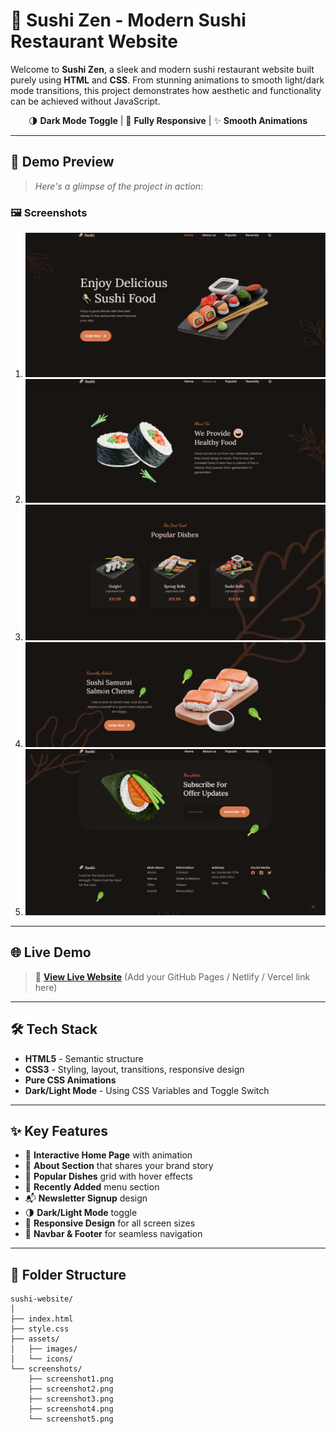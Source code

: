 # 🍣 Sushi Zen - Modern Sushi Restaurant Website

Welcome to **Sushi Zen**, a sleek and modern sushi restaurant website built purely using **HTML** and **CSS**. From stunning animations to smooth light/dark mode transitions, this project demonstrates how aesthetic and functionality can be achieved without JavaScript.

<div align="center">
  
🌗 **Dark Mode Toggle** | 🎴 **Fully Responsive** | ✨ **Smooth Animations**

</div>

---

## 📸 Demo Preview

> _Here's a glimpse of the project in action:_

### 🖼️ Screenshots

1. ![Screenshot 1](./Screenshot-1.png)
2. ![Screenshot 2](./Screenshot-2.png)
3. ![Screenshot 3](./Screenshot-3.png)
4. ![Screenshot 4](./Screenshot-4.png)
5. ![Screenshot 5](./Screenshot-5.png)


---

## 🌐 Live Demo

> 🔗 **[View Live Website](#)** (Add your GitHub Pages / Netlify / Vercel link here)

---

## 🛠️ Tech Stack

- **HTML5** - Semantic structure
- **CSS3** - Styling, layout, transitions, responsive design
- **Pure CSS Animations**
- **Dark/Light Mode** - Using CSS Variables and Toggle Switch

---

## ✨ Key Features

- 🎌 **Interactive Home Page** with animation
- 🍥 **About Section** that shares your brand story
- 🍣 **Popular Dishes** grid with hover effects
- 🥢 **Recently Added** menu section
- 📬 **Newsletter Signup** design
- 🌗 **Dark/Light Mode** toggle
- 📱 **Responsive Design** for all screen sizes
- 📍 **Navbar & Footer** for seamless navigation

---

## 🧩 Folder Structure

```
sushi-website/
│
├── index.html
├── style.css
├── assets/
│   ├── images/
│   └── icons/
└── screenshots/
    ├── screenshot1.png
    ├── screenshot2.png
    ├── screenshot3.png
    ├── screenshot4.png
    └── screenshot5.png
```
